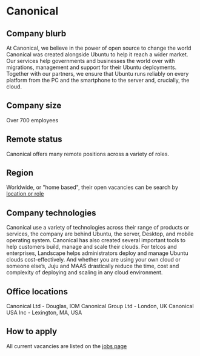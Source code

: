 # Canonical

## Company blurb

At Canonical, we believe in the power of open source to change the world
Canonical was created alongside Ubuntu to help it reach a wider market. Our services help governments and businesses the world over with migrations, management and support for their Ubuntu deployments. Together with our partners, we ensure that Ubuntu runs reliably on every platform from the PC and the smartphone to the server and, crucially, the cloud.

## Company size

Over 700 employees

## Remote status

Canonical offers many remote positions across a variety of roles.

## Region

Worldwide, or "home based", their open vacancies can be search by [location or role](https://ldd.tbe.taleo.net/ldd03/ats/careers/jobSearch.jsp?org=CANONICAL&cws=1&rid=86&org=CANONICAL)

## Company technologies

Canonical use a variety of technologies across their range of products or services, the company are behind Ubuntu, the server, Desktop, and mobile operating system.
Canonical has also created several important tools to help customers build, manage and scale their clouds. For telcos and enterprises, Landscape helps administrators deploy and manage Ubuntu clouds cost-effectively. And whether you are using your own cloud or someone else’s, Juju and MAAS drastically reduce the time, cost and complexity of deploying and scaling in any cloud environment.

## Office locations

Canonical Ltd - Douglas, IOM
Canonical Group Ltd - London, UK
Canonical USA Inc - Lexington, MA, USA

## How to apply

All current vacancies are listed on the [jobs page](http://www.canonical.com/careers/all-vacancies)
